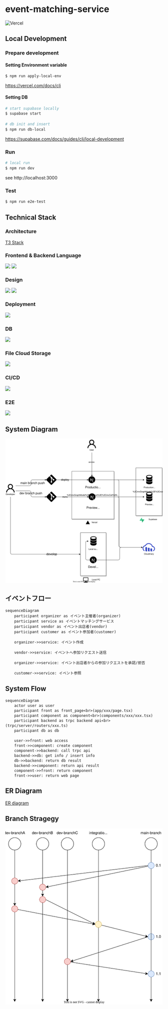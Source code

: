 # event-matching-service

![Vercel](https://vercelbadge.vercel.app/api/biki-cloud/ems-t3-stack)

## Local Development

### Prepare development

#### Setting Environment variable

```bash
$ npm run apply-local-env
```

https://vercel.com/docs/cli

#### Setting DB

```bash
# start supabase locally
$ supabase start

# db init and insert
$ npm run db-local
```

https://supabase.com/docs/guides/cli/local-development

### Run

```bash
# local run
$ npm run dev
```

see http://localhost:3000

### Test

```bash
$ npm run e2e-test
```

## Technical Stack

### Architecture

<a href="https://create.t3.gg/" target="_blank">T3 Stack</a>

### Frontend & Backend Language

<a href="https://nextjs.org/" target="_blank"><img src="https://img.shields.io/badge/next%20js-000000?style=for-the-badge&logo=nextdotjs&logoColor=white"></a>
<a href="https://www.typescriptlang.org/" target="_blank"><img src="https://img.shields.io/badge/TypeScript-007ACC?style=for-the-badge&logo=typescript&logoColor=white"></a>

### Design

<a href="https://tailwindcss.com/" target="_blank"><img src="https://img.shields.io/badge/Tailwind_CSS-38B2AC?style=for-the-badge&logo=tailwind-css&logoColor=white" /></a>
<a href="https://ui.shadcn.com/" target="_blank"><img src="https://img.shields.io/badge/shadcn%2Fui-000000?style=for-the-badge&logo=shadcnui&logoColor=white"></a>

### Deployment

<a href="https://vercel.com/" target="_blank"><img src="https://img.shields.io/badge/vercel-%23000000.svg?style=for-the-badge&logo=vercel&logoColor=white"></a>

### DB

<a href="https://supabase.com/" target="_blank"><img src="https://img.shields.io/badge/Supabase-181818?style=for-the-badge&logo=supabase&logoColor=white"></a>

### File Cloud Storage

<a href="https://cloudinary.com/" target="_blank"><img src="https://img.shields.io/badge/Cloudinary-3448C5?style=for-the-badge&logo=Cloudinary&logoColor=white"></a>

### CI/CD

<a href="https://docs.github.com/ja/actions" target="_blank"><img src="https://img.shields.io/badge/GitHub_Actions-2088FF?style=for-the-badge&logo=github-actions&logoColor=white"></a>

### E2E

<a href="https://playwright.dev/" target="_blank"><img src="https://img.shields.io/badge/Playwright-45ba4b?style=for-the-badge&logo=Playwright&logoColor=white"></a>

## System Diagram

![](./docs/system-diagram.drawio.svg)

## イベントフロー

```mermaid
sequenceDiagram
    participant organizer as イベント主催者(organizer)
    participant service as イベントマッチングサービス
    participant vendor as イベント出店者(vendor)
    participant customer as イベント参加者(customer)

    organizer->>service: イベント作成

    vendor->>service: イベントへ参加リクエスト送信

    organizer->>service: イベント出店者からの参加リクエストを承認/拒否

    customer->>service: イベント参照
```

## System Flow

```mermaid
sequenceDiagram
    actor user as user
    participant front as front_page<br>(app/xxx/page.tsx)
    participant component as component<br>(components/xxx/xxx.tsx)
    participant backend as trpc backend api<br>(trpc/server/routers/xxx.ts)
    participant db as db

    user->>front: web access
    front->>component: create component
    component->>backend: call trpc api
    backend->>db: get info / insert info
    db->>backend: return db result
    backend->>component: return api result
    component->>front: return component
    front->>user: return web page
```

## ER Diagram

[ER diagram](./ER-diagram.md)

## Branch Stragegy

![](./docs/branch-strategy.drawio.svg)
